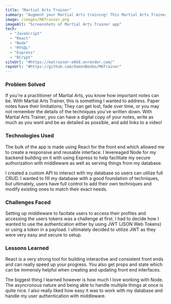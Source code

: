 ```yaml
---
title: "Martial Arts Trainer"
summary: "Augment your Martial Arts training! This Martial Arts Trainer offers a digital database to store your martial arts cirriculum for review and self-training to help achieve mastery."
image: /images/MATrainer.png
imageAlt: "Screenshots of Martial Arts Trainer app"
tech:
  - "JavaScript"
  - "React"
  - "Node"
  - "MYSQL"
  - "Express"
  - "BCrypt"
siteUrl: "#https://matrainer-e0k8.onrender.com/"
repoUrl: "#https://github.com/damonBenbo/MATrainer"
---
```


### Problem Solved

If you're a practitioner of Martial Arts, you know how important notes can be. With Martial Arts Trainer, this is something I wanted to address. Paper notes have their limitations; They can get lost, fade over time, or you may not remember the details of the techniques you've written down. With Martial Arts Trainer, you can have a digital copy of your notes, write as much as you want and be as detailed as possible, and add links to a video!

### Technologies Used

The bulk of the app is made using React for the front end which allowed me to create a responsive and reusable interface. I levereaged Node for my backend building on it with using Express to help facilitate my secure authorization with middleware as well as serving things from my database.

I created a custom API to interact with my database so users can utilize full CRUD. I wanted to fill my database with a good foundation of techniques, but ultimately, users have full control to add their own techniques and modify existing ones to match their exact needs.

### Challenges Faced

Setting up middleware to facitate users to access their profiles and accessing the users tokens was a challenge at first. I had to decide how I wanted to use the authentication either by using JWT (JSON Web Tokens) or using a token in a payload. I ultimately decided to utilize JWT as they were very easy and secure to setup.

### Lessons Learned

React is a very strong tool for building interactive and consistent front ends and can really speed up your progress. You also get props and state which can be immensly helpful when creating and updating front end interfaces.

The biggest thing I learned however is how much I love working with Node. The asyncronous nature and being able to handle multiple things at once is quite nice. I also really liked how easy it was to work with my database and handle my user authentication with middleware.
